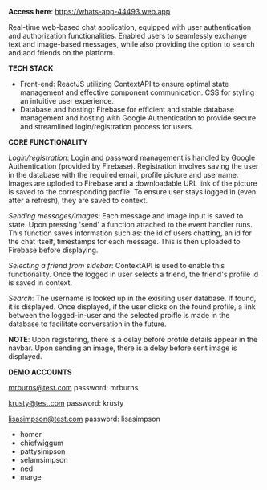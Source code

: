 **Access here**: https://whats-app-44493.web.app

Real-time web-based chat application, equipped with user authentication and authorization functionalities. Enabled users to seamlessly exchange text and image-based messages, while also
providing the option to search and add friends on the platform.

**TECH STACK**
- Front-end: ReactJS utilizing ContextAPI to ensure optimal state management and effective component communication. CSS for styling an intuitive user experience. 
- Database and hosting: Firebase for efficient and stable database management and hosting with Google Authentication to provide
secure and streamlined login/registration process for users. 


**CORE FUNCTIONALITY** 

*Login/registration*: Login and password management is handled by Google Authentication (provided by Firebase). Registration involves saving the user in the database with the required email, 
profile picture and username. Images are uploded to Firebase and a downloadable URL link of the picture is saved to the corresponding profile. To ensure user stays logged in (even after a refresh), they are saved to context.

*Sending messages/images*: Each message and image input is saved to state. Upon pressing 'send' a function attached to the event handler runs. This function saves information such as: the id of users chatting, 
an id for the chat itself, timestamps for each message. This is then uploaded to Firebase before displaying. 

*Selecting a friend from sidebar*: ContextAPI is used to enable this functionality. Once the logged in user selects a friend, the friend's profile id is saved in context. 

*Search*: The username is looked up in the exisiting user database. If found, it is displayed. Once displayed, if the user clicks on the found profile, a link between the logged-in-user and the selected proifle 
is made in the database to facilitate conversation in the future. 

**NOTE**: Upon registering, there is a delay before profile details appear in the navbar. Upon sending an image, there is a delay before sent image is displayed. 

**DEMO ACCOUNTS** 

mrburns@test.com 
password: mrburns

krusty@test.com 
password: krusty

lisasimpson@test.com 
password: lisasimpson

- homer
- chiefwiggum
- pattysimpson
- selamsimpson
- ned
- marge
